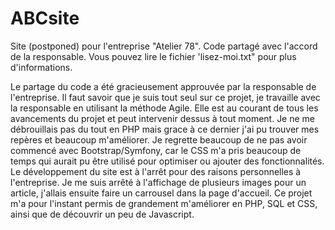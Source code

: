 # ABCsite
Site (postponed) pour l'entreprise "Atelier 78". Code partagé avec l'accord de la responsable. Vous pouvez lire le fichier 'lisez-moi.txt" pour plus d'informations.  

Le partage du code a été gracieusement approuvée par la responsable de l'entreprise. 
Il faut savoir que je suis tout seul sur ce projet, je travaille avec la responsable en utilisant la méthode Agile.
Elle est au courant de tous les avancements du projet et peut intervenir dessus à tout moment. 
Je ne me débrouillais pas du tout en PHP mais grace à ce dernier j'ai pu trouver mes repères et beaucoup m'améliorer. 
Je regrette beaucoup de ne pas avoir commencé avec Bootstrap/Symfony, car le CSS m'a pris beaucoup de temps qui aurait pu être
utilisé pour optimiser ou ajouter des fonctionnalités.
Le développement du site est à l'arrêt pour des raisons personnelles à l'entreprise. 
Je me suis arrêté à l'affichage de plusieurs images pour un article, j'allais ensuite faire un carrousel dans la page d'accueil.
Ce projet m'a pour l'instant permis de grandement m'améliorer en PHP, SQL et CSS, ainsi que de découvrir un peu de Javascript.

